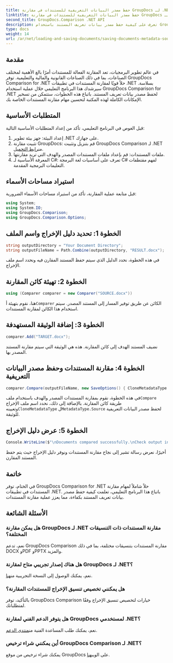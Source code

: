 ```yaml
---
title: حفظ مصدر البيانات التعريفية للمستندات في مقارنة GroupDocs لـ .NET
linktitle: حفظ مصدر البيانات التعريفية للمستندات في مقارنة GroupDocs لـ .NET
second_title: GroupDocs.Comparison .NET API
description: تعرف على كيفية حفظ مصدر بيانات تعريف المستند باستخدام GroupDocs Comparison لـ .NET. اتبع دليلنا خطوة بخطوة لإجراء مقارنة سلسة للمستندات في .NET الخاص بك.
type: docs
weight: 14
url: /ar/net/loading-and-saving-documents/saving-documents-metadata-source/
---
```

## مقدمة
في عالم تطوير البرمجيات، تعد المقارنة الفعالة للمستندات أمرًا بالغ الأهمية لمختلف الصناعات، بما في ذلك الصناعات القانونية والمالية والتعليمية. توفر GroupDocs Comparison for .NET حلاً قويًا لمقارنة المستندات في تطبيقات .NET بسلاسة. سيرشدك هذا البرنامج التعليمي خلال عملية استخدام GroupDocs Comparison for .NET لحفظ مصدر بيانات تعريف المستند. باتباع هذه الخطوات، ستتمكن من تسخير الإمكانات الكاملة لهذه المكتبة لتحسين مهام مقارنة المستندات الخاصة بك.
## المتطلبات الأساسية
قبل الغوص في البرنامج التعليمي، تأكد من إعداد المتطلبات الأساسية التالية:
1. إعداد البيئة: جهز بيئة تطوير .NET على جهازك.
2.  تثبيت مقارنة GroupDocs: قم بتنزيل وتثبيت GroupDocs Comparison لـ .NET من[رابط التحميل](https://releases.groupdocs.com/comparison/net/).
3. ملفات المستندات: قم بإعداد ملفات المستندات المصدر والهدف التي تريد مقارنتها.
4. المعرفة الأساسية لـ C#: تعرف على أساسيات لغة البرمجة C# لفهم مقتطفات التعليمات البرمجية المقدمة.

## استيراد مساحات الأسماء
قبل متابعة عملية المقارنة، تأكد من استيراد مساحات الأسماء الضرورية:
```csharp
using System;
using System.IO;
using GroupDocs.Comparison;
using GroupDocs.Comparison.Options;
```

## الخطوة 1: تحديد دليل الإخراج واسم الملف
```csharp
string outputDirectory = "Your Document Directory";
string outputFileName = Path.Combine(outputDirectory, "RESULT.docx");
```
في هذه الخطوة، نحدد الدليل الذي سيتم حفظ المستند المقارن فيه ونحدد اسم ملف الإخراج.
## الخطوة 2: تهيئة كائن المقارنة
```csharp
using (Comparer comparer = new Comparer("SOURCE.docx"))
```
 هنا، نقوم بتهيئة أ`Comparer` الكائن عن طريق توفير المسار إلى المستند المصدر. سيتم استخدام هذا الكائن لمقارنة المستندات.
## الخطوة 3: إضافة الوثيقة المستهدفة
```csharp
comparer.Add("TARGET.docx");
```
نضيف المستند الهدف إلى كائن المقارنة. هذه هي الوثيقة التي سيتم مقارنة المستند المصدر بها.
## الخطوة 4: مقارنة المستندات وحفظ مصدر البيانات التعريفية
```csharp
comparer.Compare(outputFileName, new SaveOptions() { CloneMetadataType = MetadataType.Source });
```
 في هذه الخطوة، نقوم بمقارنة المستندات المصدر والهدف باستخدام ملف`Compare` طريقة كائن المقارنة. بالإضافة إلى ذلك، نحدد اسم ملف الإخراج وتعيينه`CloneMetadataType` ل`MetadataType.Source` لحفظ مصدر البيانات التعريفية للوثيقة.
## الخطوة 5: عرض دليل الإخراج
```csharp
Console.WriteLine($"\nDocuments compared successfully.\nCheck output in {outputDirectory}.");
```
أخيرًا، نعرض رسالة تشير إلى نجاح مقارنة المستندات ونوفر دليل الإخراج حيث يتم حفظ المستند المقارن.

## خاتمة
في الختام، توفر GroupDocs Comparison for .NET حلاً شاملاً لمهام مقارنة المستندات في تطبيقات .NET. باتباع هذا البرنامج التعليمي، تعلمت كيفية حفظ مصدر بيانات تعريف المستند بكفاءة، مما يعزز عملية مقارنة المستندات.
## الأسئلة الشائعة
### هل يمكن مقارنة GroupDocs لـ .NET مقارنة المستندات ذات التنسيقات المختلفة؟
نعم، تدعم GroupDocs Comparison مقارنة المستندات بتنسيقات مختلفة، بما في ذلك DOCX وPDF وPPTX والمزيد.
### هل هناك إصدار تجريبي متاح لمقارنة GroupDocs لـ .NET؟
 نعم، يمكنك الوصول إلى النسخة التجريبية من[هنا](https://releases.groupdocs.com/).
### هل يمكنني تخصيص تنسيق الإخراج للمستندات المقارنة؟
بالتأكيد، توفر GroupDocs Comparison خيارات لتخصيص تنسيق الإخراج وفقًا لمتطلباتك.
### هل يتوفر الدعم الفني لمقارنة GroupDocs لمستخدمي .NET؟
 نعم، يمكنك طلب المساعدة الفنية من[منتدى الدعم](https://forum.groupdocs.com/c/comparison/12).
### أين يمكنني شراء ترخيص GroupDocs Comparison لـ .NET؟
 يمكنك شراء ترخيص من موقع GroupDocs على الويب[هنا](https://purchase.groupdocs.com/buy).